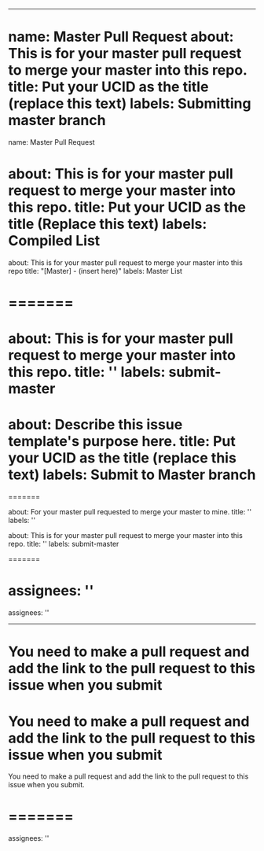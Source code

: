 
---
name: Master Pull Request
about: This is for your master pull request to merge your master into this repo.
title: Put your UCID as the title (replace this text)
labels: Submitting master branch
=======
name: Master Pull Request

about: This is for your master pull request to merge your master into this repo.
title: Put your UCID as the title (Replace this text)
labels: Compiled List
=======


about: This is for your master pull request to merge your master into this repo
title: "[Master] - (insert here)"
labels: Master List

=======
=======
about: This is for your master pull request to merge your master into this repo.
title: ''
labels: submit-master
=======

about: Describe this issue template's purpose here.
title: Put your UCID as the title (replace this text)
labels: Submit to Master branch
=======


=======

about: For your master pull requested to merge your master to mine.
title: ''
labels: ''

about: This is for your master pull request to merge your master into this repo.
title: ''
labels: submit-master

=======


assignees: ''
=======


assignees: ''

---

You need to make a pull request and add the link to the pull request to this issue when you submit
=======


You need to make a pull request and add the link to the pull request to this issue when you submit
=======
You need to make a pull request and add the link to the pull request to this issue when you submit.


=======
=======


assignees: ''

